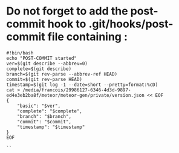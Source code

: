 # Do not forget to add the post-commit hook to .git/hooks/post-commit file containing :
```
#!bin/bash
echo "POST-COMMIT started"
ver=$(git describe --abbrev=0)
complete=$(git describe)
branch=$(git rev-parse --abbrev-ref HEAD)
commit=$(git rev-parse HEAD)
timestamp=$(git log -1 --date=short --pretty=format:%cD)
cat > /media/francois/29986127-6346-4d3d-9897-ed4e3eb2ba8f/meteor/meteor-gen/private/version.json << EOF
{
    "basic": "$ver",
    "complete": "$complete",
    "branch": "$branch",
    "commit": "$commit",
    "timestamp": "$timestamp"
}
EOF

``
